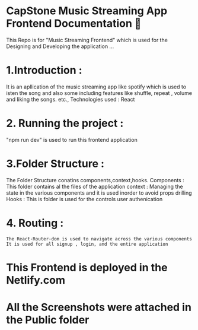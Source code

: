 # CapStone Music Streaming App Frontend Documentation 🎼

This Repo is for "Music Streaming Frontend" which is used for the Designing and Developing the application ...

# 1.Introduction : 
   It is an apllication of the music streaming app like spotify which is used to isten the song and also some including features like shuffle, repeat , volume and liking the songs. etc.,
Technologies used : React 

# 2. Running the project : 
   "npm run dev" is used to run this frontend application

# 3.Folder Structure : 
   The Folder Structure conatins components,context,hooks.
   Components : This folder contains al the files of the application
   context : Managing the state in the various components and it is used inorder to avoid props drilling
   Hooks : This is folder is used for the controls user authenication 

# 4. Routing : 
    The React-Router-dom is used to navigate across the various components 
    It is used for all signup , login, and the entire application
   
# This Frontend is deployed in the Netlify.com 
# All the Screenshots were attached in the Public folder
